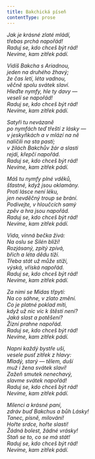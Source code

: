 ```yaml
---
title: Bakchická píseň
contentType: prose
---
```


_Jak je krásné zlaté mládí,  
třebas prchá napořád!  
Raduj se, kdo chceš být rád!  
Nevíme, kam zítřek pádí._

_Vidíš Bakcha s Ariadnou,  
jeden na druhého žhavý;  
že čas letí, léta vadnou,  
věčně spolu svátek slaví.  
Hleďte nymfy, hle ty davy —  
veselí se napořád!  
Raduj se, kdo chceš být rád!  
Nevíme, kam zítřek pádí._

_Satyři tu nevázaně  
po nymfách teď třeští z lásky —  
v jeskyňkách a v mlází na ně  
nalíčili na sta pastí;  
v žilách Bakchův žár a slasti  
rejdí, křepčí napořád.  
Raduj se, kdo chceš být rád!  
Nevíme, kam zítřek pádí._

_Máš tu nymfy plné vděků,  
šťastné, když jsou oklamány.  
Proti lásce není léku,  
jen nevděčný troup se brání.  
Podívejte, v hloučcích samý  
zpěv a hra jsou napořád.  
Raduj se, kdo chceš být rád!  
Nevíme, kam zítřek pádí._

_Vida, vinná bečka živá:  
Na oslu se Silén blíží!  
Rozjásaný, zpitý zpívá,  
břich a léta dědu tíží.  
Třeba stát už může stíží,  
výská, vříská napořád.  
Raduj se, kdo chceš být rád!  
Nevíme, kam zítřek pádí._

_Za nimi se Midas třpytí:  
Na co sáhne, v zlato změní.  
Co je platné poklad míti,  
když už nic víc k štěstí není?  
Jaká slast a potěšení?  
Žízní prahne napořád.  
Raduj se, kdo chceš být rád!  
Nevíme, kam zítřek pádí._

_Napni každý bystře uši,  
vesele pusť zítřek z hlavy:  
Mladý, starý — tělem, duší  
muž i žena svátek slaví!  
Zažeň smutek nenechavý,  
slavme svátek napořád!  
Raduj se, kdo chceš být rád!  
Nevíme, kam zítřek pádí._

_Milenci a krásné paní,  
zdráv buď Bakchus a bůh Lásky!  
Tanec, písně, milování!  
Hořte srdce, hořte slasti!  
Žádná bolest, žádné vrásky!  
Staň se to, co se má stát!  
Raduj se, kdo chceš být rád!  
Nevíme, kam zítřek pádí._
